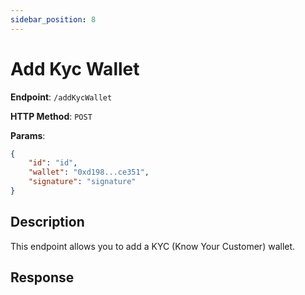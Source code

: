 ```yaml
---
sidebar_position: 8
---
```


# Add Kyc Wallet

**Endpoint**: `/addKycWallet`

**HTTP Method**: `POST`

**Params**: 
``` json
{
    "id": "id",
    "wallet": "0xd198...ce351",
    "signature": "signature"
}
```

## Description

This endpoint allows you to add a KYC (Know Your Customer) wallet.

## Response
